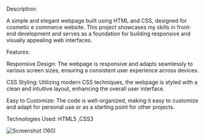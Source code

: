 
Description:

A simple and elegant webpage built using HTML and CSS, designed for cosmetic e commerce website. This project showcases my skills in front-end development and serves as a foundation for building responsive and visually appealing web interfaces.

Features:

Responsive Design:    The webpage is responsive and adapts seamlessly to various screen sizes, ensuring a consistent user experience across devices.

CSS Styling:           Utilizing modern CSS techniques, the webpage is styled with a clean and intuitive layout, enhancing the overall user interface.

Easy to Customize:     The code is well-organized, making it easy to customize and adapt for personal use or as a starting point for other projects.

Technologies Used: HTML5 ,CSS3




![Screenshot (160)](https://github.com/chandana-gm/eCommerceAppLandingPage/assets/130354667/3d1a1c41-1071-45cf-b9e8-96ef96f04506)




